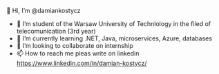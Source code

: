 👋 Hi, I’m @damiankostycz
- 👀 I’m student of the Warsaw University of Technlology in the filed of telecomunication (3rd year)
- 🌱 I’m currently learning .NET, Java, microservices, Azure, databases
- 💞️ I’m looking to collaborate on internship
- 📫 How to reach me pleas write on linkedin https://www.linkedin.com/in/damian-kostycz/


